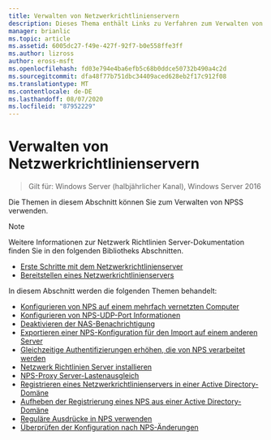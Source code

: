 ```yaml
---
title: Verwalten von Netzwerkrichtlinienservern
description: Dieses Thema enthält Links zu Verfahren zum Verwalten von NPSS in Windows Server 2016.
manager: brianlic
ms.topic: article
ms.assetid: 6005dc27-f49e-427f-92f7-b0e558ffe3ff
ms.author: lizross
author: eross-msft
ms.openlocfilehash: fd03e794e4ba6efb5c68b0ddce50732b490a4c2d
ms.sourcegitcommit: dfa48f77b751dbc34409aced628eb2f17c912f08
ms.translationtype: MT
ms.contentlocale: de-DE
ms.lasthandoff: 08/07/2020
ms.locfileid: "87952229"
---
```

# <a name="manage-npss"></a>Verwalten von Netzwerkrichtlinienservern

>Gilt für: Windows Server (halbjährlicher Kanal), Windows Server 2016

Die Themen in diesem Abschnitt können Sie zum Verwalten von NPSS verwenden.

>[!NOTE]
>Weitere Informationen zur Netzwerk Richtlinien Server-Dokumentation finden Sie in den folgenden Bibliotheks Abschnitten.
>- [Erste Schritte mit dem Netzwerkrichtlinienserver](nps-getstart-top.md)
>- [Bereitstellen eines Netzwerkrichtlinienservers](nps-deploy.md)

In diesem Abschnitt werden die folgenden Themen behandelt:

- [Konfigurieren von NPS auf einem mehrfach vernetzten Computer](nps-multihomed-configure.md)
- [Konfigurieren von NPS-UDP-Port Informationen](nps-udp-ports-configure.md)
- [Deaktivieren der NAS-Benachrichtigung](nps-disable-nas-notifications.md)
- [Exportieren einer NPS-Konfiguration für den Import auf einem anderen Server](nps-manage-export.md)
- [Gleichzeitige Authentifizierungen erhöhen, die von NPS verarbeitet werden](nps-concurrent-auth.md)
- [Netzwerk Richtlinien Server installieren](nps-manage-install.md)
- [NPS-Proxy Server-Lastenausgleich](nps-manage-proxy-lb.md)
- [Registrieren eines Netzwerkrichtlinienservers in einer Active Directory-Domäne](nps-manage-register.md)
- [Aufheben der Registrierung eines NPS aus einer Active Directory-Domäne](nps-manage-unregister.md)
- [Reguläre Ausdrücke in NPS verwenden](nps-crp-reg-expressions.md)
- [Überprüfen der Konfiguration nach NPS-Änderungen](nps-manage-verify.md)

